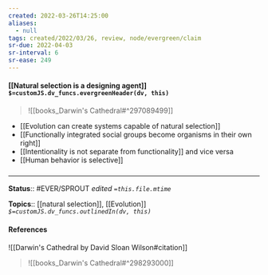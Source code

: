 ```yaml
---
created: 2022-03-26T14:25:00 
aliases:
  - null
tags: created/2022/03/26, review, node/evergreen/claim
sr-due: 2022-04-03
sr-interval: 6
sr-ease: 249
---
```


#### [[Natural selection is a designing agent]] `$=customJS.dv_funcs.evergreenHeader(dv, this)`

> ![[books_Darwin's Cathedral#^297089499]]

- [[Evolution can create systems capable of natural selection]]
- [[Functionally integrated social groups become organisms in their own right]]
- [[Intentionality is not separate from functionality]] and vice versa
- [[Human behavior is selective]]

### <hr class="footnote"/>

**Status**:: #EVER/SPROUT
*edited `=this.file.mtime`*

**Topics**:: [[natural selection]], [[Evolution]]
*`$=customJS.dv_funcs.outlinedIn(dv, this)`*

#### References

![[Darwin's Cathedral by David Sloan Wilson#citation]]

> ![[books_Darwin's Cathedral#^298293000]]

